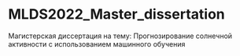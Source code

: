 # MLDS2022_Master_dissertation
Магистерская диссертация на тему: Прогнозирование солнечной активности с использованием машинного обучения
